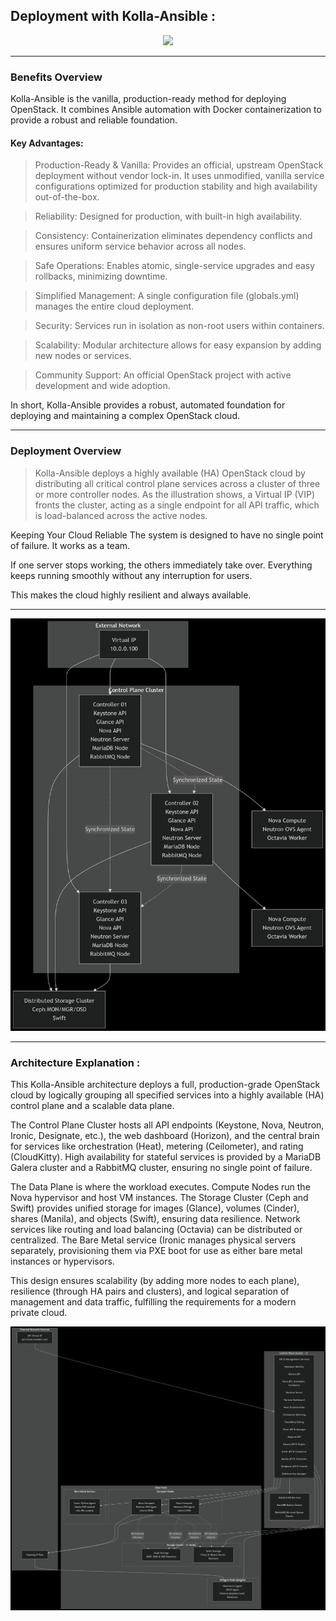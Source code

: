 ## Deployment with Kolla-Ansible :

</p>
<p align="center">
<img src="https://upload.wikimedia.org/wikipedia/commons/e/e6/OpenStack%C2%AE_Logo_2016.svg" width="400">
</p>

---

### Benefits Overview

Kolla-Ansible is the vanilla, production-ready method for deploying OpenStack. It combines Ansible automation with Docker containerization to provide a robust and reliable foundation.

#### Key Advantages:

> Production-Ready & Vanilla: Provides an official, upstream OpenStack deployment without vendor lock-in. It uses unmodified, vanilla service configurations optimized for production stability and high availability out-of-the-box.

> Reliability: Designed for production, with built-in high availability.

> Consistency: Containerization eliminates dependency conflicts and ensures uniform service behavior across all nodes.

> Safe Operations: Enables atomic, single-service upgrades and easy rollbacks, minimizing downtime.

> Simplified Management: A single configuration file (globals.yml) manages the entire cloud deployment.

> Security: Services run in isolation as non-root users within containers.

> Scalability: Modular architecture allows for easy expansion by adding new nodes or services.

> Community Support: An official OpenStack project with active development and wide adoption.

In short, Kolla-Ansible provides a robust, automated foundation for deploying and maintaining a complex OpenStack cloud.

---

### Deployment Overview

> Kolla-Ansible deploys a highly available (HA) OpenStack cloud by distributing all critical control plane services across a cluster of three or more controller nodes. As the illustration shows, a Virtual IP (VIP) fronts the cluster, acting as a single endpoint for all API traffic, which is load-balanced across the active nodes.

Keeping Your Cloud Reliable
The system is designed to have no single point of failure. It works as a team.

If one server stops working, the others immediately take over. Everything keeps running smoothly without any interruption for users.

This makes the cloud highly resilient and always available.

---

</p>
<p align="center">
<img src="https://github.com/ablaamim/Openstack-management-SVC/blob/main/images/openstack_HA.png" width="800">
</p>

---

### Architecture Explanation : 

This Kolla-Ansible architecture deploys a full, production-grade OpenStack cloud by logically grouping all specified services into a highly available (HA) control plane and a scalable data plane.

The Control Plane Cluster hosts all API endpoints (Keystone, Nova, Neutron, Ironic, Designate, etc.), the web dashboard (Horizon), and the central brain for services like orchestration (Heat), metering (Ceilometer), and rating (CloudKitty). High availability for stateful services is provided by a MariaDB Galera cluster and a RabbitMQ cluster, ensuring no single point of failure.

The Data Plane is where the workload executes. Compute Nodes run the Nova hypervisor and host VM instances. The Storage Cluster (Ceph and Swift) provides unified storage for images (Glance), volumes (Cinder), shares (Manila), and objects (Swift), ensuring data resilience. Network services like routing and load balancing (Octavia) can be distributed or centralized. The Bare Metal service (Ironic manages physical servers separately, provisioning them via PXE boot for use as either bare metal instances or hypervisors.

This design ensures scalability (by adding more nodes to each plane), resilience (through HA pairs and clusters), and logical separation of management and data traffic, fulfilling the requirements for a modern private cloud.

</p>
<p align="center">
<img src="https://github.com/ablaamim/Openstack-management-SVC/blob/main/images/openstack-svc.png" width="800">
</p>
